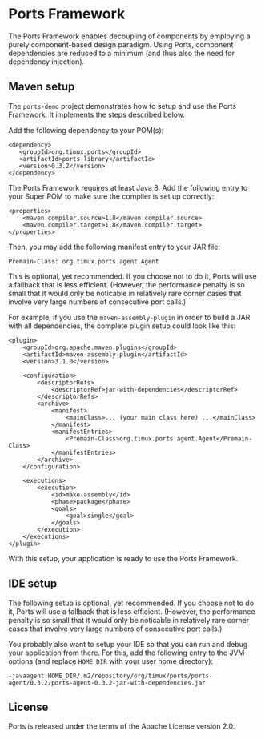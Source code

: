 # Ports Framework

The Ports Framework enables decoupling of components by employing a purely
component-based design paradigm. Using Ports, component dependencies are
reduced to a minimum (and thus also the need for dependency injection).


## Maven setup

The `ports-demo` project demonstrates how to setup and use the Ports Framework.
It implements the steps described below.

Add the following dependency to your POM(s):

```
<dependency>
   <groupId>org.timux.ports</groupId>
   <artifactId>ports-library</artifactId>
   <version>0.3.2</version>
</dependency>
```

The Ports Framework requires at least Java 8. Add the following entry to your
Super POM to make sure the compiler is set up correctly:

```
<properties>
    <maven.compiler.source>1.8</maven.compiler.source>
    <maven.compiler.target>1.8</maven.compiler.target>
</properties>
```

Then, you may add the following manifest entry to your JAR file:

```
Premain-Class: org.timux.ports.agent.Agent
```

This is optional, yet recommended. If you choose not to do it,
Ports will use a fallback that is less efficient. (However, the performance
penalty is so small that it would only be noticable in relatively rare corner
cases that involve very large numbers of consecutive port calls.)

For example, if you use the `maven-assembly-plugin` in order to build a JAR
with all dependencies, the complete plugin setup could look like this:

```
<plugin>
    <groupId>org.apache.maven.plugins</groupId>
    <artifactId>maven-assembly-plugin</artifactId>
    <version>3.1.0</version>

    <configuration>
        <descriptorRefs>
            <descriptorRef>jar-with-dependencies</descriptorRef>
        </descriptorRefs>
        <archive>
            <manifest>
                <mainClass>... (your main class here) ...</mainClass>
            </manifest>
            <manifestEntries>
                <Premain-Class>org.timux.ports.agent.Agent</Premain-Class>
            </manifestEntries>
        </archive>
    </configuration>

    <executions>
        <execution>
            <id>make-assembly</id>
            <phase>package</phase>
            <goals>
                <goal>single</goal>
            </goals>
        </execution>
    </executions>
</plugin>
```

With this setup, your application is ready to use the Ports Framework.


## IDE setup

The following setup is optional, yet recommended. If you choose not to do it,
Ports will use a fallback that is less efficient. (However, the performance
penalty is so small that it would only be noticable in relatively rare corner
cases that involve very large numbers of consecutive port calls.)

You probably also want to setup your IDE so that you can run and debug
your application from there. For this, add the following entry to the JVM
options (and replace `HOME_DIR` with your user home directory):

```
-javaagent:HOME_DIR/.m2/repository/org/timux/ports/ports-agent/0.3.2/ports-agent-0.3.2-jar-with-dependencies.jar
``` 


## License

Ports is released under the terms of the Apache License version 2.0.